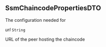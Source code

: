 

## SsmChaincodePropertiesDTO  


The configuration needed for

  
<article>

*url* `String` 

URL of the peer hosting the chaincode

</article>

